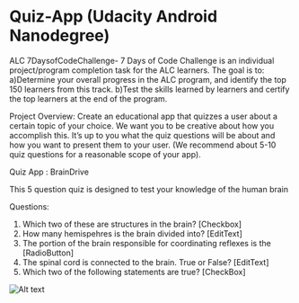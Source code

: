 # Quiz-App (Udacity Android Nanodegree)

ALC 7DaysofCodeChallenge- 7 Days of Code Challenge is an individual project/program completion task for the ALC learners. The goal is to: 
a)Determine your overall progress in the ALC program, and identify the top 150 learners from this track.
b)Test the skills learned by learners and certify the top learners at the end of the program.

Project Overview: Create an educational app that quizzes a user about a certain topic of your choice. We want you to be creative about how you accomplish this. It’s up to you what the quiz questions will be about and how you want to present them to your user. (We recommend about 5-10 quiz questions for a reasonable scope of your app).

Quiz App : BrainDrive

This 5 question quiz is designed to test your knowledge of the human brain

Questions:
1. Which two of these are structures in the brain? [Checkbox]
2. How many hemispehres is the brain divided into? [EditText]
3. The portion of the brain responsible for coordinating reflexes is the [RadioButton]
4. The spinal cord is connected to the brain. True or False? [EditText]
5. Which two of the following statements are true? [CheckBox]

![Alt text](/BrainDrive/app/Screenshot1.png?raw=true "Optional Title")

